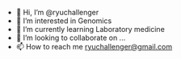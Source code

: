 - 👋 Hi, I’m @ryuchallenger
- 👀 I’m interested in Genomics
- 🌱 I’m currently learning Laboratory medicine
- 💞️ I’m looking to collaborate on ...
- 📫 How to reach me ryuchallenger@gmail.com

<!---
ryuchallenger/ryuchallenger is a ✨ special ✨ repository because its `README.md` (this file) appears on your GitHub profile.
You can click the Preview link to take a look at your changes.
--->
